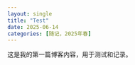 ```yaml
---
layout: single
title: "Test"
date: 2025-06-14
categories: [随记，2025年春]
---
```


这是我的第一篇博客内容，用于测试和记录。
